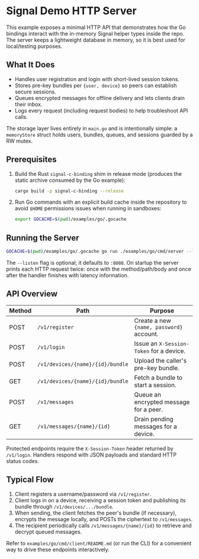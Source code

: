 # Signal Demo HTTP Server

This example exposes a minimal HTTP API that demonstrates how the Go bindings interact with the in-memory Signal helper types inside the repo. The server keeps a lightweight database in memory, so it is best used for local/testing purposes.

## What It Does

- Handles user registration and login with short-lived session tokens.
- Stores pre-key bundles per `{user, device}` so peers can establish secure sessions.
- Queues encrypted messages for offline delivery and lets clients drain their inbox.
- Logs every request (including request bodies) to help troubleshoot API calls.

The storage layer lives entirely in `main.go` and is intentionally simple: a
`memoryStore` struct holds users, bundles, queues, and sessions guarded by a RW
mutex.

## Prerequisites

1. Build the Rust `signal-c-binding` shim in release mode (produces the static
   archive consumed by the Go example):
   ```bash
   cargo build -p signal-c-binding --release
   ```
2. Run Go commands with an explicit build cache inside the repository to avoid
   `$HOME` permissions issues when running in sandboxes:
   ```bash
   export GOCACHE=$(pwd)/examples/go/.gocache
   ```

## Running the Server

```bash
GOCACHE=$(pwd)/examples/go/.gocache go run ./examples/go/cmd/server --listen :8080
```

The `--listen` flag is optional; it defaults to `:8080`. On startup the server
prints each HTTP request twice: once with the method/path/body and once after
the handler finishes with latency information.

## API Overview

| Method | Path                           | Purpose                                    |
| ------ | ------------------------------ | ------------------------------------------ |
| POST   | `/v1/register`                 | Create a new `{name, password}` account.   |
| POST   | `/v1/login`                    | Issue an `X-Session-Token` for a device.   |
| POST   | `/v1/devices/{name}/{id}/bundle` | Upload the caller's pre-key bundle.        |
| GET    | `/v1/devices/{name}/{id}/bundle` | Fetch a bundle to start a session.         |
| POST   | `/v1/messages`                 | Queue an encrypted message for a peer.     |
| GET    | `/v1/messages/{name}/{id}`     | Drain pending messages for a device.       |

Protected endpoints require the `X-Session-Token` header returned by `/v1/login`.
Handlers respond with JSON payloads and standard HTTP status codes.

## Typical Flow

1. Client registers a username/password via `/v1/register`.
2. Client logs in on a device, receiving a session token and publishing its
   bundle through `/v1/devices/.../bundle`.
3. When sending, the client fetches the peer's bundle (if necessary), encrypts
   the message locally, and POSTs the ciphertext to `/v1/messages`.
4. The recipient periodically calls `/v1/messages/{name}/{id}` to retrieve and
   decrypt queued messages.

Refer to `examples/go/cmd/client/README.md` (or run the CLI) for a convenient
way to drive these endpoints interactively.
